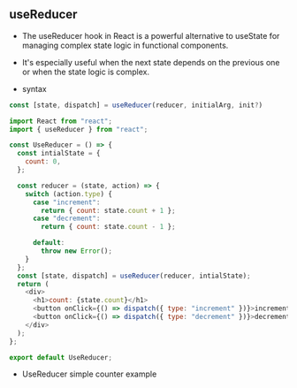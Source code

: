 ## useReducer


- The useReducer hook in React is a powerful alternative to useState for managing complex state logic in functional components.
- It's especially useful when the next state depends on the previous one or when the state logic is complex.


- syntax

```js
const [state, dispatch] = useReducer(reducer, initialArg, init?)
```

```js
import React from "react";
import { useReducer } from "react";

const UseReducer = () => {
  const intialState = {
    count: 0,
  };

  const reducer = (state, action) => {
    switch (action.type) {
      case "increment":
        return { count: state.count + 1 };
      case "decrement":
        return { count: state.count - 1 };

      default:
        throw new Error();
    }
  };
  const [state, dispatch] = useReducer(reducer, intialState);
  return (
    <div>
      <h1>count: {state.count}</h1>
      <button onClick={() => dispatch({ type: "increment" })}>increment</button>
      <button onClick={() => dispatch({ type: "decrement" })}>decrement</button>
    </div>
  );
};

export default UseReducer;


```

- UseReducer simple counter example
